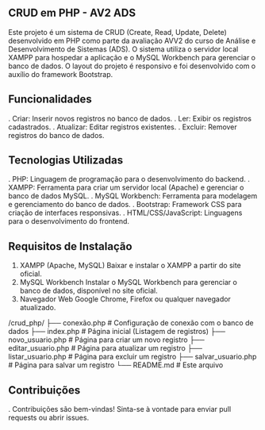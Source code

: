 ## CRUD em PHP - AV2 ADS
Este projeto é um sistema de CRUD (Create, Read, Update, Delete) desenvolvido em PHP como parte da avaliação AVV2 do curso de Análise e Desenvolvimento de Sistemas (ADS). O sistema utiliza o servidor local XAMPP para hospedar a aplicação e o MySQL Workbench para gerenciar o banco de dados. O layout do projeto é responsivo e foi desenvolvido com o auxílio do framework Bootstrap.

## Funcionalidades
. Criar: Inserir novos registros no banco de dados.
. Ler: Exibir os registros cadastrados.
. Atualizar: Editar registros existentes.
. Excluir: Remover registros do banco de dados.

## Tecnologias Utilizadas
. PHP: Linguagem de programação para o desenvolvimento do backend.
. XAMPP: Ferramenta para criar um servidor local (Apache) e gerenciar o banco de dados MySQL.
. MySQL Workbench: Ferramenta para modelagem e gerenciamento do banco de dados.
. Bootstrap: Framework CSS para criação de interfaces responsivas.
. HTML/CSS/JavaScript: Linguagens para o desenvolvimento do frontend.

## Requisitos de Instalação
1. XAMPP (Apache, MySQL)
 Baixar e instalar o XAMPP a partir do site oficial.
2. MySQL Workbench
 Instalar o MySQL Workbench para gerenciar o banco de dados, disponível no site oficial.
3. Navegador Web
 Google Chrome, Firefox ou qualquer navegador atualizado.

/crud_php/
├── conexão.php          # Configuração de conexão com o banco de dados
├── index.php            # Página inicial (Listagem de registros)
├── novo_usuario.php     # Página para criar um novo registro
├── editar_usuario.php   # Página para atualizar um registro
├── listar_usuario.php   # Página para excluir um registro
├── salvar_usuario.php   # Página para salvar um registro
└── README.md            # Este arquivo

## Contribuições
. Contribuições são bem-vindas! Sinta-se à vontade para enviar pull requests ou abrir issues.
